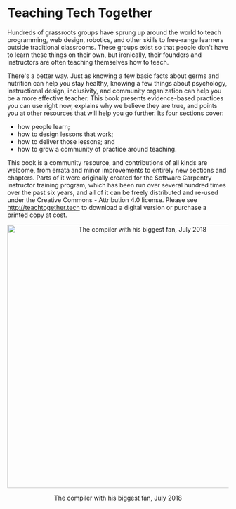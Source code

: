 # Teaching Tech Together

Hundreds of grassroots groups have sprung up around the world to teach
programming, web design, robotics, and other skills to free-range
learners outside traditional classrooms. These groups exist so that
people don't have to learn these things on their own, but ironically,
their founders and instructors are often teaching themselves how to
teach.

There's a better way. Just as knowing a few basic facts about germs
and nutrition can help you stay healthy, knowing a few things about
psychology, instructional design, inclusivity, and community
organization can help you be a more effective teacher. This book
presents evidence-based practices you can use right now, explains why
we believe they are true, and points you at other resources that will
help you go further. Its four sections cover:

- how people learn;
- how to design lessons that work;
- how to deliver those lessons; and
- how to grow a community of practice around teaching.

This book is a community resource, and contributions of all kinds are
welcome, from errata and minor improvements to entirely new sections
and chapters.  Parts of it were originally created for the Software
Carpentry instructor training program, which has been run over several
hundred times over the past six years, and all of it can be freely
distributed and re-used under the Creative Commons - Attribution 4.0
license. Please see <http://teachtogether.tech> to download a digital
version or purchase a printed copy at cost.

<div align="center">
  <img src="etc/author-fan-2018-07.jpg" alt="The compiler with his biggest fan, July 2018" width="600px" />
  <p>The compiler with his biggest fan, July 2018</p>
</div>
